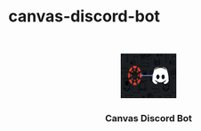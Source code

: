# canvas-discord-bot

<br />
<p align="center">
  <a href="https://github.com/Dedas/canvas-discord-bot">
    <img src="images/DiscordCanvasLogo.PNG" width="100" height="80">
  </a>

  <h3 align="center">Canvas Discord Bot</h3>